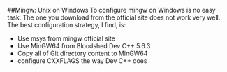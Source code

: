 ##Mingw: Unix on Windows
To configure mingw on Windows is no easy task. The one you download from the official site does not work very well. The best configuration strategy, I find, is:
* Use msys from mingw official site
* Use MinGW64 from Bloodshed Dev C++ 5.6.3
* Copy all of Git directory content to MinGW64
* configure CXXFLAGS the way Dev C++ does
